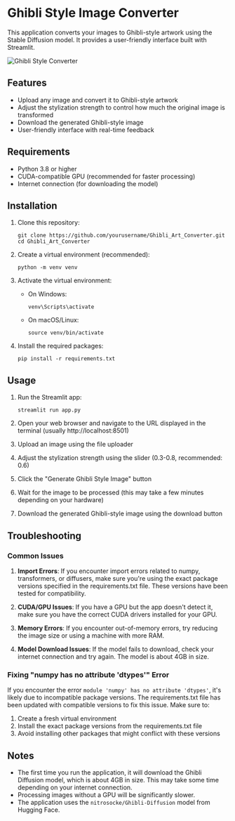 # Ghibli Style Image Converter

This application converts your images to Ghibli-style artwork using the Stable Diffusion model. It provides a user-friendly interface built with Streamlit.

![Ghibli Style Converter](https://i.imgur.com/example.png)

## Features

- Upload any image and convert it to Ghibli-style artwork
- Adjust the stylization strength to control how much the original image is transformed
- Download the generated Ghibli-style image
- User-friendly interface with real-time feedback

## Requirements

- Python 3.8 or higher
- CUDA-compatible GPU (recommended for faster processing)
- Internet connection (for downloading the model)

## Installation

1. Clone this repository:
   ```
   git clone https://github.com/yourusername/Ghibli_Art_Converter.git
   cd Ghibli_Art_Converter
   ```

2. Create a virtual environment (recommended):
   ```
   python -m venv venv
   ```

3. Activate the virtual environment:
   - On Windows:
     ```
     venv\Scripts\activate
     ```
   - On macOS/Linux:
     ```
     source venv/bin/activate
     ```

4. Install the required packages:
   ```
   pip install -r requirements.txt
   ```

## Usage

1. Run the Streamlit app:
   ```
   streamlit run app.py
   ```

2. Open your web browser and navigate to the URL displayed in the terminal (usually http://localhost:8501)

3. Upload an image using the file uploader

4. Adjust the stylization strength using the slider (0.3-0.8, recommended: 0.6)

5. Click the "Generate Ghibli Style Image" button

6. Wait for the image to be processed (this may take a few minutes depending on your hardware)

7. Download the generated Ghibli-style image using the download button

## Troubleshooting

### Common Issues

1. **Import Errors**: If you encounter import errors related to numpy, transformers, or diffusers, make sure you're using the exact package versions specified in the requirements.txt file. These versions have been tested for compatibility.

2. **CUDA/GPU Issues**: If you have a GPU but the app doesn't detect it, make sure you have the correct CUDA drivers installed for your GPU.

3. **Memory Errors**: If you encounter out-of-memory errors, try reducing the image size or using a machine with more RAM.

4. **Model Download Issues**: If the model fails to download, check your internet connection and try again. The model is about 4GB in size.

### Fixing "numpy has no attribute 'dtypes'" Error

If you encounter the error `module 'numpy' has no attribute 'dtypes'`, it's likely due to incompatible package versions. The requirements.txt file has been updated with compatible versions to fix this issue. Make sure to:

1. Create a fresh virtual environment
2. Install the exact package versions from the requirements.txt file
3. Avoid installing other packages that might conflict with these versions

## Notes

- The first time you run the application, it will download the Ghibli Diffusion model, which is about 4GB in size. This may take some time depending on your internet connection.
- Processing images without a GPU will be significantly slower.
- The application uses the `nitrosocke/Ghibli-Diffusion` model from Hugging Face.